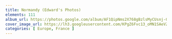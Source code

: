 ```yaml
---
title: Normandy (Edward's Photos)
elements: 111
album_url: https://photos.google.com/album/AF1QipNms2X768gBzlsMyCUsnj-0ivOPdWTSA1z8U9Lt
cover_image_url: https://lh3.googleusercontent.com/KPgZ6Fvc13_oMN1SAeVZ374C9r5wlFZvJWheaNLvTt3g3EZq6sKHlqykglD6qO0dRzCMUr9AG670gv8Bee2AQA8yRB7OrrSUUnv5aLhNi43oFdBABUJn5kOJ16697bZGtFUhl4tKti31y1IFxHZyOINJlpVF60ZM8waI1hEo3XpRTTXSEZn4PKQU9CD37VqUPh4QV22DMnSPmVU59PWwAK0u0evDj-B9Qi_oBknhsZYC7LCD4sFaWYL8z25663XdE6XPEWAK42xXqBRvUJlDCUUQu3-TDGY9h5btdqNC8qUSnBKfOeHjzGu-pMNmKAVhHnSUld_jgY9-NZFUlv7zfikaveRpBdCvQiEy6KeVIRkLzivYhdxImowkezB06zkGvZ9P3G_Pyidcqke1WHRaUB4uph-MoJ_3Kd2BzalZh6MYZaiIsmIHWG6PT7jaExdaY6k2eTBSM9PF_VUJ5MfC8SRiC7oPx1ewwpMIRxCZ9_c4DmPHJKB012ax7vvNpQCghQxPZbykkKYMdbHYj_Zkm5tU0m2E_1b0y-x4vPIb8bw9yuyzdnlEM4XUoXJ2wT2srovG19TcL7hUeGtMiOa2aVSrxvQMpZ21bSH_vyEO2DHeXdbvI9_p4KgUMfg_WMxWD7_iWD5EWB4R-Cbda5EK2uC9Jw=s195-p-k-no
categories: [ Europe, France ]
---
```

